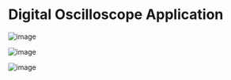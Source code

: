 # Digital Oscilloscope Application


![image](https://user-images.githubusercontent.com/103145392/209485335-c0221212-5755-41e3-ae64-377a1dcd5060.png)


![image](https://user-images.githubusercontent.com/103145392/209485317-a08b0ef1-6dd1-4eb5-b7d9-f008b09cd396.png)


![image](https://user-images.githubusercontent.com/103145392/209485355-74a7befe-ec2d-4683-9e3a-9e3462e4ba69.png)
